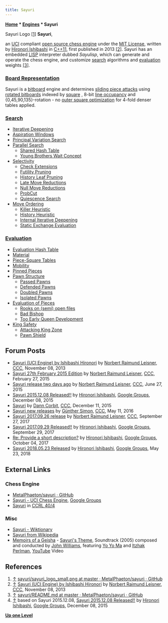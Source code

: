```yaml
---
title: Sayuri
---
```

**[Home](Home "Home") \* [Engines](Engines "Engines") \* Sayuri**



 [](https://groups.google.com/d/forum/sayuri-uci-chess-engine) Sayuri Logo <a id="cite-note-1" href="#cite-ref-1">[1]</a> 
**Sayuri**,  

an [UCI](UCI "UCI") compliant [open source chess engine](Category:Open_Source "Category:Open Source") under the [MIT License](https://en.wikipedia.org/wiki/MIT_License), written by [Hironori Ishibashi](Hironori_Ishibashi "Hironori Ishibashi") in [C++11](Cpp "Cpp"), first published in 2013 <a id="cite-note-2" href="#cite-ref-2">[2]</a>. Sayuri has an embedded [LISP](index.php?title=LISP&action=edit&redlink=1 "LISP (page does not exist)") interpreter dubbed *Sayulisp*, which can generate and operate the chess engine, and customize [search](Search "Search") algorithms and [evaluation](Evaluation "Evaluation") weights <a id="cite-note-3" href="#cite-ref-3">[3]</a>. 



### [Board Representation](Board_Representation "Board Representation")


Sayuri is a [bitboard](Bitboards "Bitboards") engine and determines [sliding piece attacks](Sliding_Piece_Attacks "Sliding Piece Attacks") using [rotated bitboards](Rotated_Bitboards "Rotated Bitboards") indexed by [square](Squares "Squares") , 8-bit [line occupancy](Occupancy_of_any_Line "Occupancy of any Line") and {0,45,90,135}-rotation - no [outer square optimization](First_Rank_Attacks#TheOuterSquares "First Rank Attacks") for 4-fold denser tables applied.



### [Search](Search "Search")


* [Iterative Deepening](Iterative_Deepening "Iterative Deepening")
* [Aspiration Windows](Aspiration_Windows "Aspiration Windows")
* [Principal Variation Search](Principal_Variation_Search "Principal Variation Search")
* [Parallel Search](Parallel_Search "Parallel Search")
	+ [Shared Hash Table](Shared_Hash_Table "Shared Hash Table")
	+ [Young Brothers Wait Concept](Young_Brothers_Wait_Concept "Young Brothers Wait Concept")
* [Selectivity](Selectivity "Selectivity")
	+ [Check Extensions](Check_Extensions "Check Extensions")
	+ [Futility Pruning](Futility_Pruning "Futility Pruning")
	+ [History Leaf Pruning](History_Leaf_Pruning "History Leaf Pruning")
	+ [Late Move Reductions](Late_Move_Reductions "Late Move Reductions")
	+ [Null Move Reductions](Null_Move_Reductions "Null Move Reductions")
	+ [ProbCut](ProbCut "ProbCut")
	+ [Quiescence Search](Quiescence_Search "Quiescence Search")
* [Move Ordering](Move_Ordering "Move Ordering")
	+ [Killer Heuristic](Killer_Heuristic "Killer Heuristic")
	+ [History Heuristic](History_Heuristic "History Heuristic")
	+ [Internal Iterative Deepening](Internal_Iterative_Deepening "Internal Iterative Deepening")
	+ [Static Exchange Evaluation](Static_Exchange_Evaluation "Static Exchange Evaluation")


### [Evaluation](Evaluation "Evaluation")


* [Evaluation Hash Table](Evaluation_Hash_Table "Evaluation Hash Table")
* [Material](Material "Material")
* [Piece-Square Tables](Piece-Square_Tables "Piece-Square Tables")
* [Mobility](Mobility "Mobility")
* [Pinned Pieces](Pin "Pin")
* [Pawn Structure](Pawn_Structure "Pawn Structure")
	+ [Passed Pawns](Passed_Pawn "Passed Pawn")
	+ [Defended Pawns](Defended_Pawns_(Bitboards) "Defended Pawns (Bitboards)")
	+ [Doubled Pawns](Doubled_Pawn "Doubled Pawn")
	+ [Isolated Pawns](Isolated_Pawn "Isolated Pawn")
* [Evaluation of Pieces](Evaluation_of_Pieces "Evaluation of Pieces")
	+ [Rooks on (semi) open files](Rook_on_Open_File "Rook on Open File")
	+ [Bad Bishop](Bad_Bishop "Bad Bishop")
	+ [Too Early Queen Development](Evaluation_of_Pieces#Queen "Evaluation of Pieces")
* [King Safety](King_Safety "King Safety")
	+ [Attacking King Zone](King_Safety#Attacking "King Safety")
	+ [Pawn Shield](King_Safety#PawnShield "King Safety")


## Forum Posts


* [Sayuri (UCI Engine) by Ishibashi Hironori](http://www.talkchess.com/forum/viewtopic.php?t=49977) by [Norbert Raimund Leisner](Norbert_Raimund_Leisner "Norbert Raimund Leisner"), [CCC](CCC "CCC"), November 08, 2013
* [Sayuri 27th February 2015 Edition](http://www.talkchess.com/forum/viewtopic.php?t=55489) by [Norbert Raimund Leisner](Norbert_Raimund_Leisner "Norbert Raimund Leisner"), [CCC](CCC "CCC"), February 27, 2015
* [Sayuri release two days ago](http://www.talkchess.com/forum/viewtopic.php?t=56794) by [Norbert Raimund Leisner](Norbert_Raimund_Leisner "Norbert Raimund Leisner"), [CCC](CCC "CCC"), June 27, 2015
* [Sayuri 2015.12.08 Released!!](http://tinyurl.com/ohhna55) by [Hironori Ishibashi](Hironori_Ishibashi "Hironori Ishibashi"), [Google Groups](https://en.wikipedia.org/wiki/Google_Groups), December 08, 2015
* [Sayuri](http://www.talkchess.com/forum/viewtopic.php?t=58563) by [Dann Corbit](Dann_Corbit "Dann Corbit"), [CCC](CCC "CCC"), December 11, 2015
* [Sayuri new releases](http://www.talkchess.com/forum/viewtopic.php?t=60140) by [Günther Simon](G%C3%BCnther_Simon "Günther Simon"), [CCC](CCC "CCC"), May 11, 2016
* [Sayuri 2017.09.26 release](http://www.talkchess.com/forum/viewtopic.php?t=65304) by [Norbert Raimund Leisner](Norbert_Raimund_Leisner "Norbert Raimund Leisner"), [CCC](CCC "CCC"), September 27, 2017
* [Sayuri 2017.09.29 Released!!](https://groups.google.com/forum/#!topic/sayuri-uci-chess-engine/fViINFFN2Rs) by [Hironori Ishibashi](Hironori_Ishibashi "Hironori Ishibashi"), [Google Groups](https://en.wikipedia.org/wiki/Google_Groups), September 29, 2017
* [Re: Provide a short description?](https://groups.google.com/d/msg/sayuri-uci-chess-engine/bvLzPjB5hDo/CTQzS4opBAAJ) by [Hironori Ishibashi](Hironori_Ishibashi "Hironori Ishibashi"), [Google Groups](https://en.wikipedia.org/wiki/Google_Groups), October 04, 2017
* [Sayuri 2018.05.23 Released](https://groups.google.com/forum/#!topic/sayuri-uci-chess-engine/p0ilh7ZPSrs) by [Hironori Ishibashi](Hironori_Ishibashi "Hironori Ishibashi"), [Google Groups](https://en.wikipedia.org/wiki/Google_Groups), May 23, 2018


## External Links


### Chess Engine


* [MetalPhaeton/sayuri · GitHub](https://github.com/MetalPhaeton/sayuri)
* [Sayuri - UCI Chess Engine](https://groups.google.com/forum/#!forum/sayuri-uci-chess-engine), [Google Groups](https://en.wikipedia.org/wiki/Google_Groups)
* [Sayuri](http://ccrl.chessdom.com/ccrl/404/cgi/compare_engines.cgi?family=Sayuri&print=Rating+list&print=Results+table&print=LOS+table&print=Ponder+hit+table&print=Eval+difference+table&print=Comopp+gamenum+table&print=Overlap+table&print=Score+with+common+opponents) in [CCRL 40/4](CCRL "CCRL")


### Misc


* [Sayuri - Wiktionary](https://en.wiktionary.org/wiki/Sayuri)
* [Sayuri from Wikipedia](https://en.wikipedia.org/wiki/Sayuri)
* [Memoirs of a Geisha](https://en.wikipedia.org/wiki/Memoirs_of_a_Geisha_%28film%29) - [Sayuri's Theme](https://en.wikipedia.org/wiki/Memoirs_of_a_Geisha_%28film%29#Soundtrack_album), Soundtrack (2005) composed and conducted by [John Williams](https://en.wikipedia.org/wiki/John_Williams), featuring [Yo Yo Ma](https://en.wikipedia.org/wiki/Yo-Yo_Ma) and [Itzhak Perlman](https://en.wikipedia.org/wiki/Itzhak_Perlman), [YouTube](https://en.wikipedia.org/wiki/YouTube) Video


 
## References


1. <a id="cite-ref-1" href="#cite-note-1">↑</a> [sayuri/sayuri\_logo\_small.png at master · MetalPhaeton/sayuri · GitHub](https://github.com/MetalPhaeton/sayuri/blob/master/SayuriLogo/sayuri_logo_small.png)
2. <a id="cite-ref-2" href="#cite-note-2">↑</a> [Sayuri (UCI Engine) by Ishibashi Hironori](http://www.talkchess.com/forum/viewtopic.php?t=49977) by [Norbert Raimund Leisner](Norbert_Raimund_Leisner "Norbert Raimund Leisner"), [CCC](CCC "CCC"), November 08, 2013
3. <a id="cite-ref-3" href="#cite-note-3">↑</a> [sayuri/README.md at master · MetalPhaeton/sayuri · GitHub](https://github.com/MetalPhaeton/sayuri/blob/master/README.md)
4. <a id="cite-ref-4" href="#cite-note-4">↑</a> based on Sayuri 2015.12.08, [Sayuri 2015.12.08 Released!!](http://tinyurl.com/ohhna55) by [Hironori Ishibashi](Hironori_Ishibashi "Hironori Ishibashi"), [Google Groups](https://en.wikipedia.org/wiki/Google_Groups), December 08, 2015

**[Up one Level](Engines "Engines")**







 
